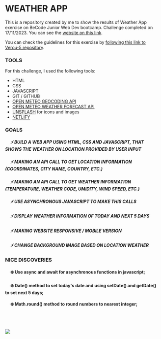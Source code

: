 # WEATHER APP

This is a repository created by me to show the results of Weather App exercise on BeCode Junior Web Dev bootcamp. Challenge completed on 17/11/2023. You can see the [website on this link](https://weathercheck-eduarda.netlify.app/).

You can check the guidelines for this exercise by [following this link to Verou-5 repository](https://github.com/becodeorg/GNT-Verou-5/tree/main/2.The-Hill/Frontend/01.The-weather).

### TOOLS

For this challenge, I used the following tools:

- HTML
- CSS
- JAVASCRIPT
- GIT / GITHUB
- [OPEN METEO GEOCODING API](https://open-meteo.com/en/docs/geocoding-api)
- [OPEN METEO WEATHER FORECAST API](https://open-meteo.com/en/docs)
- [UNSPLASH](https://unsplash.com/) for icons and images
- [NETLIFY](https://app.netlify.com/)

### GOALS

##### &emsp; ⚡ BUILD A WEB APP USING HTML, CSS AND JAVASCRIPT, THAT SHOWS THE WEATHER ON LOCATION PROVIDED BY USER INPUT
##### &emsp; ⚡ MAKING AN API CALL TO GET LOCATION INFORMATION (COORDINATES, CITY NAME, COUNTRY, ETC.)
##### &emsp; ⚡ MAKING AN API CALL TO GET WEATHER INFORMATION (TEMPERATURE, WEATHER CODE, UMIDITY, WIND SPEED, ETC.)
##### &emsp; ⚡ USE ASYNCHRONOUS JAVASCRIPT TO MAKE THIS CALLS
##### &emsp; ⚡ DISPLAY WEATHER INFORMATION OF TODAY AND NEXT 5 DAYS
##### &emsp; ⚡ MAKING WEBSITE RESPONSIVE / MOBILE VERSION
##### &emsp; ⚡ CHANGE BACKGROUND IMAGE BASED ON LOCATION WEATHER


### NICE DISCOVERIES

#### &emsp; ❄️ Use async and await for asynchronous functions in javascript;
#### &emsp; ❄️ Date() method to set today's date and using setDate() and getDate() to set next 5 days;
#### &emsp; ❄️ Math.round() method to round numbers to nearest integer;

&nbsp;  
&nbsp;  

![](https://media1.giphy.com/media/v1.Y2lkPTc5MGI3NjExYWtwemZ5Zm96OG1xd3pwYWl2bnNkeTA5Y3R2anE5bTh1a25wcGgzbyZlcD12MV9pbnRlcm5hbF9naWZfYnlfaWQmY3Q9Zw/jsm7XMcyeTFJE4vHzO/giphy.gif)